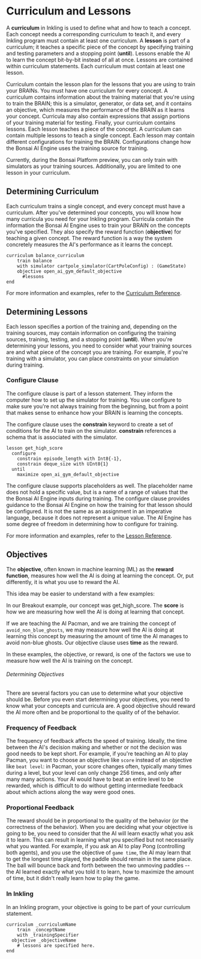# Curriculum and Lessons

A **curriculum** in Inkling is used to define what and how to teach a concept. Each concept needs a corresponding curriculum to teach it, and every Inkling program must contain at least one curriculum. A **lesson** is part of a curriculum; it teaches a specific piece of the concept by specifying training and testing parameters and a stopping point (**until**). Lessons enable the AI to learn the concept bit-by-bit instead of all at once. Lessons are contained within curriculum statements. Each curriculum must contain at least one lesson.

Curriculum contain the lesson plan for the lessons that you are using to train your BRAINs. You must have one curriculum for every concept. A curriculum contains information about the training material that you're using to train the BRAIN; this is a simulator, generator, or data set, and it contains an objective, which measures the performance of the BRAIN as it learns your concept. Curricula may also contain expressions that assign portions of your training material for testing. Finally, your curriculum contains lessons. Each lesson teaches a piece of the concept. A curriculum can contain multiple lessons to teach a single concept.  Each lesson may contain different configurations for training the BRAIN. Configurations change how the Bonsai AI Engine uses the training source for training.

<aside class="notice">
Currently, during the Bonsai Platform preview, you can only train with simulators as your training sources. Additionally, you are limited to one lesson in your curriculum.
</aside> 

## Determining Curriculum

Each curriculum trains a single concept, and every concept must have a curriculum. After you've determined your concepts, you will know how many curricula you need for your Inkling program. Curricula contain the information the Bonsai AI Engine uses to train your BRAIN on the concepts you've specified. They also specify the reward function (**objective**) for teaching a given concept. The reward function is a way the system concretely measures the AI's performance as it learns the concept.

```inkling
curriculum balance_curriculum
    train balance
    with simulator cartpole_simulator(CartPoleConfig) : (GameState)
    objective open_ai_gym_default_objective
      #lessons
end
```

For more information and examples, refer to the [Curriculum Reference][1].

## Determining Lessons

Each lesson specifies a portion of the training and, depending on the training sources, may contain information on configuring the training sources, training, testing, and a stopping point (**until**). When you're determining your lessons, you need to consider what your training sources are and what piece of the concept you are training. For example, if you're training with a simulator, you can place constraints on your simulation during training.

### Configure Clause

The configure clause is part of a lesson statement. They inform the computer how to set up the simulator for training. You use configure to make sure you're not always training from the beginning, but from a point that makes sense to enhance how your BRAIN is learning the concepts.

The configure clause uses the **constrain** keyword to create a set of conditions for the AI to train on the simulator. **constrain** references a schema that is associated with the simulator.

```inkling
lesson get_high_score
  configure
    constrain episode_length with Int8{-1},
    constrain deque_size with UInt8{1}
  until
    maximize open_ai_gym_default_objective
```

The configure clause supports placeholders as well. The placeholder name does not hold a specific value, but is a name of a range of values that the the Bonsai AI Engine inputs during training. The configure clause provides guidance to the Bonsai AI Engine on how the training for that lesson should be configured. It is not the same as an assignment in an imperative language, because it does not represent a unique value. The AI Engine has some degree of freedom in determining how to configure for training.

For more information and examples, refer to the [Lesson Reference][1].

## Objectives

The **objective**, often known in machine learning (ML) as the **reward function**, measures how well the AI is doing at learning the concept. Or, put differently, it is what you use to reward the AI.

This idea may be easier to understand with a few examples:

In our Breakout example, our concept was get_high_score. The **score** is how we are measuring how well the AI is doing at learning that concept.

If we are teaching the AI Pacman, and we are training the concept of `avoid_non_blue_ghosts`, we may measure how well the AI is doing at learning this concept by measuring the amount of time the AI manages to avoid non-blue ghosts. Our objective clause uses **time** as the reward.

In these examples, the objective, or reward, is one of the factors we use to measure how well the AI is training on the concept.

###### Determining Objectives

There are several factors you can use to determine what your objective should be. Before you even start determining your objectives, you need to know what your concepts and curricula are. A good objective should reward the AI more often and be proportional to the quality of of the behavior.

### Frequency of Feedback

The frequency of feedback affects the speed of training. Ideally, the time between the AI's decision making and whether or not the decision was good needs to be kept short.  For example, if you're teaching an AI to play Pacman, you want to choose an objective like `score` instead of an objective like `beat level`: in Pacman, your score changes often, typically many times during a level, but your level can only change 256 times, and only after many many actions. Your AI would have to beat an entire level to be rewarded, which is difficult to do without getting intermediate feedback about which actions along the way were good ones. 

### Proportional Feedback

The reward should be in proportional to the quality of the behavior (or the correctness of the behavior). When you are deciding what your objective is going to be, you need to consider that the AI will learn exactly what you ask it to learn. This can result in learning what you specified but not necessarily what you wanted. For example, if you ask an AI to play Pong (controlling both agents), and you use the objective of `game time`, the AI may learn that to get the longest time played, the paddle should remain in the same place. The ball will bounce back and forth between the two unmoving paddles -- the AI learned exactly what you told it to learn, how to maximize the amount of time, but it didn't really learn how to play the game.

### In Inkling

In an Inkling program, your objective is going to be part of your curriculum statement.

```inkling
curriculum _curriculumName
    train _conceptName
    with _trainingSpecifier
  objective _objectiveName
    # lessons are specified here.
end
```

[1]: ./../references/inkling-reference.html#curriculums
[2]: ./../references/inkling-reference.html#lessons
